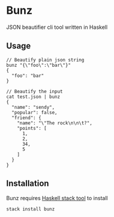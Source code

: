 # Bunz
JSON beautifier cli tool written in Haskell

## Usage
```
// Beautify plain json string
bunz "{\"foo\":\"bar\"}"
{
  "foo": "bar"
}

// Beautify the input
cat test.json | bunz
{
  "name": "sendy",
  "popular": false,
  "friend": {
    "name": "\"The rock\n\n\t?",
    "points": [
      1,
      2,
      34,
      5
    ]
  }
}
```

## Installation
Bunz requires [Haskell stack tool](https://github.com/commercialhaskell/stack) to install

```
stack install bunz
```
